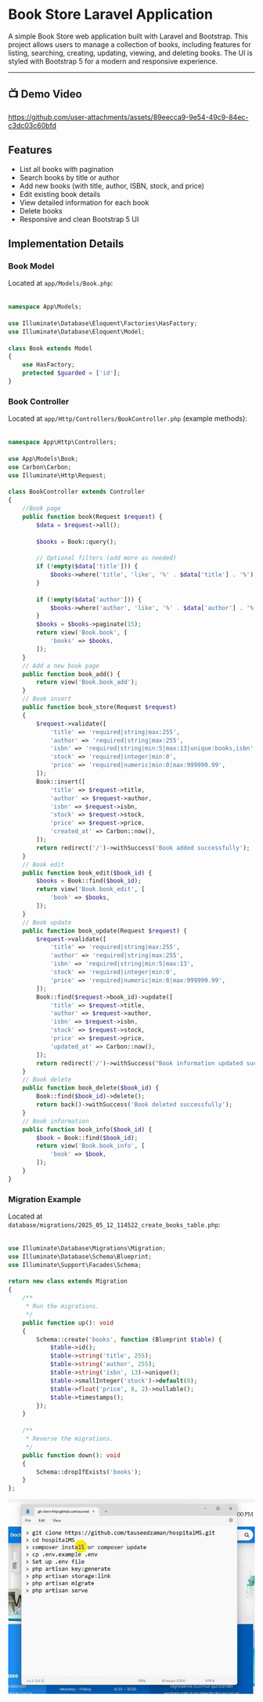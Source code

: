 # Book Store Laravel Application

A simple Book Store web application built with Laravel and Bootstrap. This project allows users to manage a collection of books, including features for listing, searching, creating, updating, viewing, and deleting books. The UI is styled with Bootstrap 5 for a modern and responsive experience.

---

## 📺 Demo Video
https://github.com/user-attachments/assets/89eecca9-9e54-49c9-84ec-c3dc03c60bfd
## Features

- List all books with pagination
- Search books by title or author
- Add new books (with title, author, ISBN, stock, and price)
- Edit existing book details
- View detailed information for each book
- Delete books
- Responsive and clean Bootstrap 5 UI

## Implementation Details

### Book Model
Located at `app/Models/Book.php`:
```php

namespace App\Models;

use Illuminate\Database\Eloquent\Factories\HasFactory;
use Illuminate\Database\Eloquent\Model;

class Book extends Model
{
    use HasFactory;
    protected $guarded = ['id'];
}

```
### Book Controller
Located at `app/Http/Controllers/BookController.php` (example methods):

```php

namespace App\Http\Controllers;

use App\Models\Book;
use Carbon\Carbon;
use Illuminate\Http\Request;

class BookController extends Controller
{
    //Book page
    public function book(Request $request) {
        $data = $request->all();

        $books = Book::query();

        // Optional filters (add more as needed)
        if (!empty($data['title'])) {
            $books->where('title', 'like', '%' . $data['title'] . '%');
        }

        if (!empty($data['author'])) {
            $books->where('author', 'like', '%' . $data['author'] . '%');
        }
        $books = $books->paginate(15);
        return view('Book.book', [
            'books' => $books,
        ]);
    }
    // Add a new book page
    public function book_add() {
        return view('Book.book_add');
    }
    // Book insert
    public function book_store(Request $request)
    {
        $request->validate([
            'title' => 'required|string|max:255',
            'author' => 'required|string|max:255',
            'isbn' => 'required|string|min:5|max:13|unique:books,isbn',
            'stock' => 'required|integer|min:0',
            'price' => 'required|numeric|min:0|max:999999.99',
        ]);
        Book::insert([
            'title' => $request->title,
            'author' => $request->author,
            'isbn' => $request->isbn,
            'stock' => $request->stock,
            'price' => $request->price,
            'created_at' => Carbon::now(),
        ]);
        return redirect('/')->withSuccess('Book added successfully');
    } 
    // Book edit
    public function book_edit($book_id) {
        $books = Book::find($book_id);
        return view('Book.book_edit', [
            'book' => $books,
        ]);
    }
    // Book update
    public function book_update(Request $request) {
        $request->validate([
            'title' => 'required|string|max:255',
            'author' => 'required|string|max:255',
            'isbn' => 'required|string|min:5|max:13',
            'stock' => 'required|integer|min:0',
            'price' => 'required|numeric|min:0|max:999999.99',
        ]);
        Book::find($request->book_id)->update([
            'title' => $request->title,
            'author' => $request->author,
            'isbn' => $request->isbn,
            'stock' => $request->stock,
            'price' => $request->price,
            'updated_at' => Carbon::now(),
        ]);
        return redirect('/')->withSuccess("Book information updated successfully");
    }
    // Book delete
    public function book_delete($book_id) {
        Book::find($book_id)->delete();
        return back()->withSuccess('Book deleted successfully');
    }
    // Book information 
    public function book_info($book_id) { 
        $book = Book::find($book_id);
        return view('Book.book_info', [
            'book' => $book,
        ]);
    }
}

```
### Migration Example
Located at `database/migrations/2025_05_12_114522_create_books_table.php`:
```php

use Illuminate\Database\Migrations\Migration;
use Illuminate\Database\Schema\Blueprint;
use Illuminate\Support\Facades\Schema;

return new class extends Migration
{
    /**
     * Run the migrations.
     */
    public function up(): void
    {
        Schema::create('books', function (Blueprint $table) {
            $table->id();
            $table->string('title', 255);
            $table->string('author', 255);
            $table->string('isbn', 13)->unique();
            $table->smallInteger('stock')->default(0);
            $table->float('price', 8, 2)->nullable();
            $table->timestamps();
        });
    }

    /**
     * Reverse the migrations.
     */
    public function down(): void
    {
        Schema::dropIfExists('books');
    }
};
```

![image alt](https://github.com/Mohammad-Samiul-Alam/bookstore-app/blob/a01e69ad8f2c05e2a2b63cf3b81833214e9c6fcd/Screenshot_7.jpg)
